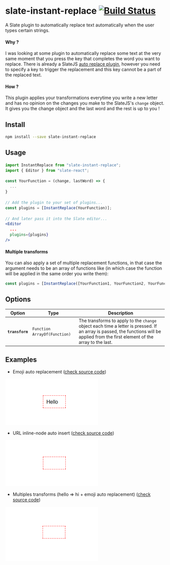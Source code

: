 # slate-instant-replace [![Build Status](https://travis-ci.com/enzoferey/slate-instant-replace.svg?branch=master)](https//travis-ci.com/enzoferey/slate-instant-replace)
A Slate plugin to automatically replace text automatically when the user types certain strings.

#### Why ?

I was looking at some plugin to automatically replace some text at the very same moment that you press the key that completes the word you want to replace. There is already a SlateJS [auto replace plugin](https://github.com/ianstormtaylor/slate-plugins/tree/master/packages/slate-auto-replace), however you need to specify a key to trigger the replacement and this key cannot be a part of the replaced text.

#### How ?

This plugin applies your transformations everytime you write a new letter and has no opinion on the changes you make to the SlateJS's `change` object. It gives you the change object and the last word and the rest is up to you !

## Install

```sh
npm install --save slate-instant-replace
```

## Usage

```jsx
import InstantReplace from "slate-instant-replace";
import { Editor } from "slate-react";

const YourFunction = (change, lastWord) => {
  ...
}

// Add the plugin to your set of plugins...
const plugins = [InstantReplace(YourFunction)];

// And later pass it into the Slate editor...
<Editor
  ...
  plugins={plugins}
/>
```

#### Multiple transforms

You can also apply a set of multiple replacement functions, in that case the argument needs to be an array of functions like (in which case the function will be applied in the same order you write them):

```jsx
const plugins = [InstantReplace([YourFunction1, YourFunction2, YourFunction3])];
```

## Options

Option | Type | Description
--- | --- | ---
**`transform`** | `Function` `ArrayOf(Function)` | The transforms to apply to the `change` object each time a letter is pressed. If an array is passed, the functions will be applied from the first element of the array to the last.

## Examples

- Emoji auto replacement ([check source code](https://github.com/enzoferey/slate-instant-replace/blob/master/examples/emojis-example/src/Slate.js))

![Gif Emoji demo](./examples/emojis-example/demo.gif "Gif Emoji demo")

- URL inline-node auto insert ([check source code](https://github.com/enzoferey/slate-instant-replace/blob/master/examples/urls-example/src/Slate.js))

![Gif URL demo](./examples/urls-example/demo.gif "Gif URL demo")

- Multiples transforms (hello => hi + emoji auto replacement) ([check source code](https://github.com/enzoferey/slate-instant-replace/blob/master/examples/multiple-transforms-example/src/Slate.js))

![Gif multiple transforms demo](./examples/multiple-transforms-example/demo.gif "Gif multiple transforms demo")
